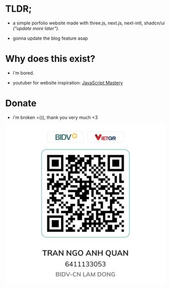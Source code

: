 # TLDR;

- a simple porfolio website made with three.js, next.js, next-intl, shadcn/ui _("update more later")_.

- gonna update the blog feature asap

# Why does this exist?

- i'm bored.

- youtuber for website inspiration: [JavaScript Mastery](https://www.youtube.com/@javascriptmastery)

# Donate

- i'm broken =(((, thank you very much <3

![BIDV](https://github.com/Coder-Blue/argon-note/blob/main/donation/IMG_4049.jpg?raw=true)
